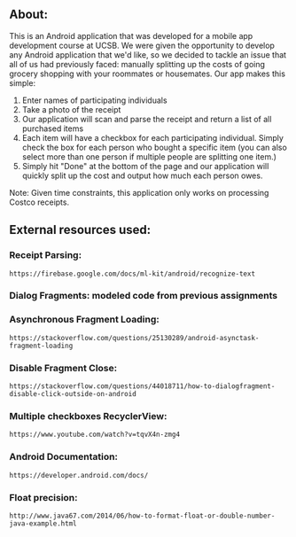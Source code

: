 ## About:
This is an Android application that was developed for a mobile app development course at UCSB. We were given the opportunity to develop any Android application that we'd like, so we decided to tackle an issue that all of us had previously faced: manually splitting up the costs of going grocery shopping with your roommates or housemates. Our app makes this simple:
1. Enter names of participating individuals
2. Take a photo of the receipt
3. Our application will scan and parse the receipt and return a list of all purchased items
4. Each item will have a checkbox for each participating individual. Simply check the box for each person who bought a specific item (you can also select more than one person if multiple people are splitting one item.)
5. Simply hit "Done" at the bottom of the page and our application will quickly split up the cost and output how much each person owes.

Note: Given time constraints, this application only works on processing Costco receipts. 

## External resources used:
  ### Receipt Parsing:
    https://firebase.google.com/docs/ml-kit/android/recognize-text
  ### Dialog Fragments: modeled code from previous assignments
  ### Asynchronous Fragment Loading:
    https://stackoverflow.com/questions/25130289/android-asynctask-fragment-loading
  ### Disable Fragment Close:
    https://stackoverflow.com/questions/44018711/how-to-dialogfragment-disable-click-outside-on-android
  ### Multiple checkboxes RecyclerView:
    https://www.youtube.com/watch?v=tqvX4n-zmg4
  ### Android Documentation:
    https://developer.android.com/docs/
  ### Float precision:
    http://www.java67.com/2014/06/how-to-format-float-or-double-number-java-example.html

